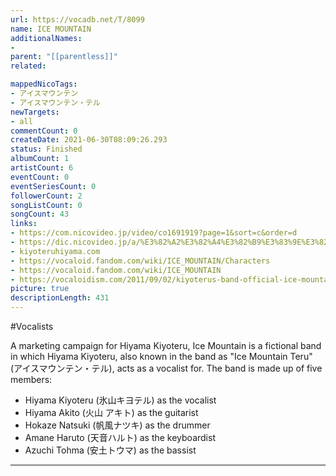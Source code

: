 ```yaml
---
url: https://vocadb.net/T/8099
name: ICE MOUNTAIN
additionalNames: 
- 
parent: "[[parentless]]"
related:

mappedNicoTags:
- アイスマウンテン
- アイスマウンテン・テル
newTargets:
- all
commentCount: 0
createDate: 2021-06-30T08:09:26.293
status: Finished
albumCount: 1
artistCount: 6
eventCount: 0
eventSeriesCount: 0
followerCount: 2
songListCount: 0
songCount: 43
links: 
- https://com.nicovideo.jp/video/co1691919?page=1&sort=c&order=d
- https://dic.nicovideo.jp/a/%E3%82%A2%E3%82%A4%E3%82%B9%E3%83%9E%E3%82%A6%E3%83%B3%E3%83%86%E3%83%B3%E3%83%BB%E3%83%86%E3%83%AB
- kiyoteruhiyama.com
- https://vocaloid.fandom.com/wiki/ICE_MOUNTAIN/Characters
- https://vocaloid.fandom.com/wiki/ICE_MOUNTAIN
- https://vocaloidism.com/2011/09/02/kiyoterus-band-official-ice-mountain-guidebook/
picture: true
descriptionLength: 431
---
```


#Vocalists

A marketing campaign for Hiyama Kiyoteru, Ice Mountain is a fictional band in which Hiyama Kiyoteru, also known in the band as "Ice Mountain Teru" (アイスマウンテン・テル), acts as a vocalist for. 
The band is made up of five members: 
* Hiyama Kiyoteru (氷山キヨテル) as the vocalist 
* Hiyama Akito (火山 アキト) as the guitarist 
* Hokaze Natsuki (帆風ナツキ) as the drummer 
* Amane Haruto (天音ハルト) as the keyboardist
* Azuchi Tohma (安土トウマ) as the bassist

---

